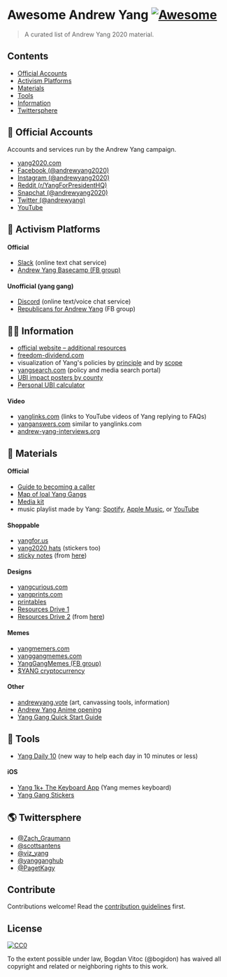 # Awesome Andrew Yang [![Awesome](https://awesome.re/badge.svg)](https://awesome.re)

> A curated list of Andrew Yang 2020 material.


## Contents

- [Official Accounts](#-official-accounts)
- [Activism Platforms](#-activism-platforms)
- [Materials](#-materials)
- [Tools](#-tools)
- [Information](#-information)
- [Twittersphere](#-twittersphere)


## 👤 Official Accounts

Accounts and services run by the Andrew Yang campaign.

- [yang2020.com](https://www.yang2020.com/)
- [Facebook (@andrewyang2020)](https://www.facebook.com/andrewyang2020/)
- [Instagram (@andrewyang2020)](https://instagram.com/andrewyang2020)
- [Reddit (r/YangForPresidentHQ)](https://www.reddit.com/r/YangForPresidentHQ/)
- [Snapchat (@andrewyang2020)](https://www.snapchat.com/add/andrewyang2020)
- [Twitter (@andrewyang)](https://twitter.com/andrewyang)
- [YouTube](https://www.youtube.com/channel/UCriIuQZpMi6gEt_2P7xKCww?disable_polymer=true)


## 📣 Activism Platforms

#### Official

- [Slack](https://yang-2020-slack.slack.com/) (online text chat service)
- [Andrew Yang Basecamp (FB group)](https://facebook.com/groups/OneForHumanity)

#### Unofficial (yang gang)

- [Discord](https://discord.gg/AQBfxgU) (online text/voice chat service)
- [Republicans for Andrew Yang](https://www.facebook.com/groups/2929210990439844/) (FB group)

## 👩‍🎓 Information
- [official website – additional resources](https://www.yang2020.com/additional-resources/)
- [freedom-dividend.com](https://freedom-dividend.com/)
- visualization of Yang's policies by [principle](https://public.flourish.studio/visualisation/663680/) and by [scope](https://public.flourish.studio/visualisation/663523/)
- [yangsearch.com](https://yangsearch.com/) (policy and media search portal)
- [UBI impact posters by county](https://givedirect.io/yang/mememe/)
- [Personal UBI calculator](https://ubicalculator.com/)

#### Video
- [yanglinks.com](https://yanglinks.com/) (links to YouTube videos of Yang replying to FAQs)
- [yanganswers.com](https://yanganswers.com/) similar to yanglinks.com
- [andrew-yang-interviews.org](http://andrew-yang-interviews.org/)

## 📎 Materials

#### Official

- [Guide to becoming a caller](https://docs.google.com/document/d/17xNaWzkv6ZxpU2dQECmDFc8KcTuNj_ZOAXf9yy8jrJM/edit)
- [Map of loal Yang Gangs](https://www.google.com/maps/d/u/0/viewer?mid=1LwNIH1F9z9NFwKjpJ6snLd_M4e9hoi76&ll=39.547239495043165%2C-97.46409671650298&z=4)
- [Media kit](https://drive.google.com/drive/folders/1W3Gzd6rzV0BnoBXgf3mA59dJORc1aE2n)
- music playlist made by Yang: [Spotify](https://yang2020.com/spotify), [Apple Music](https://music.apple.com/us/playlist/yangs-favorite-jams/pl.u-ZmblD1jiZr6bej), or [YouTube](https://www.youtube.com/watch?v=_Yhyp-_hX2s&list=PL8zamagAEmSMt9JnKb5Mjppb0AJGQW9bJ)

#### Shoppable

- [yangfor.us](http://yangfor.us/)
- [yang2020 hats](https://www.etsy.com/shop/yang2020hats) (stickers too)
- [sticky notes](https://www.vistaprint.com/studio.aspx?project_id=c24025b8-d8cf-44eb-b775-0f8d743c23a4&ag=true&page=1) (from [here](https://twitter.com/scottsantens/status/1161811073491775489))

#### Designs

- [yangcurious.com](https://yangcurious.com/)
- [yangprints.com](https://yangprints.com/poster/forward)
- [printables](https://drive.google.com/drive/folders/1pBO2IwmSC6zjQHO92Z07Af-kiCR9pzOQ)
- [Resources Drive 1](https://drive.google.com/drive/folders/1bBXFz6LEscDbDafELmcsw3pSa-hYjQw7)
- [Resources Drive 2](https://drive.google.com/drive/mobile/folders/1vUASGVhWEXTdzZpyaMO5lNrr_b-Q6OdP) (from [here](https://www.reddit.com/r/YangForPresidentHQ/comments/c5qywu/make_every_interaction_count/))

#### Memes

- [yangmemers.com](https://yangmemers.com/)
- [yanggangmemes.com](https://yanggangmemes.com/)
- [YangGangMemes (FB group)](https://www.facebook.com/groups/YangGangMemes/)
- [$YANG cryptocurrency](https://www.yangbucks.com/)

#### Other

- [andrewyang.vote](https://andrewyang.vote/) (art, canvassing tools, information)
- [Andrew Yang Anime opening](https://www.youtube.com/watch?v=K1jUJ-2MsdA)
- [Yang Gang Quick Start Guide](https://docs.google.com/document/d/1egsTcEj0gPJCGoz27lBpzZ8wpRthNXoeebY3tZ88ly8/edit)

## 🔧 Tools
- [Yang Daily 10](https://www.yangdaily10.com/) (new way to help each day in 10 minutes or less)

#### iOS
- [Yang 1k+ The Keyboard App](https://apps.apple.com/us/app/yang-1k-the-keyboard-app/id1456473221) (Yang memes keyboard)
- [Yang Gang Stickers](https://apps.apple.com/us/app/yang-gang-stickers-andrew-y/id1488198994)

## 🌎 Twittersphere

- [@Zach_Graumann](https://twitter.com/Zach_Graumann)
- [@scottsantens](https://twitter.com/scottsantens)
- [@viz_yang](https://twitter.com/viz_yang)
- [@yangganghub](https://twitter.com/yangganghub)
- [@PagetKagy](https://twitter.com/PagetKagy)

## Contribute

Contributions welcome! Read the [contribution guidelines](contributing.md) first.


## License

[![CC0](https://mirrors.creativecommons.org/presskit/buttons/88x31/svg/cc-zero.svg)](https://creativecommons.org/publicdomain/zero/1.0)

To the extent possible under law, Bogdan Vitoc (@bogidon) has waived all copyright and
related or neighboring rights to this work.
